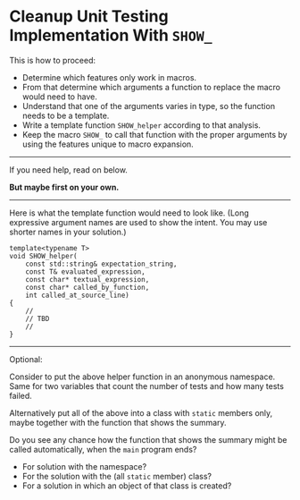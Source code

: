 # Cleanup Unit Testing Implementation With `SHOW_`

This is how to proceed:

- Determine which features only work in macros.
- From that determine which arguments a function to replace
  the macro would need to have.
- Understand that one of the arguments varies in type, so
  the function needs to be a template.
- Write a template function `SHOW_helper` according to that
  analysis.
- Keep the macro `SHOW_` to call that function with the
  proper arguments by using the features unique to macro
  expansion.

* * * * *

If you need help, read on below.

**But maybe first on your own.**

* * * * *

Here is what the template function would need to look like.
(Long expressive argument names are used to show the intent.
You may use shorter names in your solution.)

```
template<typename T>
void SHOW_helper(
    const std::string& expectation_string,
    const T& evaluated_expression,
    const char* textual_expression,
    const char* called_by_function,
    int called_at_source_line)
{
    // 
    // TBD
    //
}
```

* * * * *

Optional:

Consider to put the above helper function in an anonymous
namespace. Same for two variables that count the number of
tests and how many tests failed.

Alternatively put all of the above into a class with
`static` members only, maybe together with the function that
shows the summary.

Do you see any chance how the function that shows the summary
might be called automatically, when the `main` program ends?
- For solution with the namespace?
- For the solution with the (all `static` member) class?
- For a solution in which an object of that class is created?